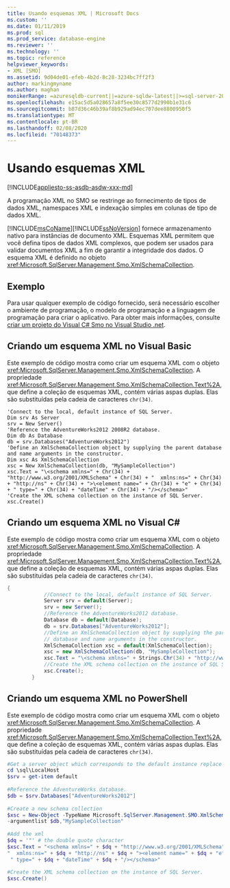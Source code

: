 ```yaml
---
title: Usando esquemas XML | Microsoft Docs
ms.custom: ''
ms.date: 01/11/2019
ms.prod: sql
ms.prod_service: database-engine
ms.reviewer: ''
ms.technology: ''
ms.topic: reference
helpviewer_keywords:
- XML [SMO]
ms.assetid: 9d04de01-efeb-4b2d-8c28-3234bc7ff2f3
author: markingmyname
ms.author: maghan
monikerRange: =azuresqldb-current||=azure-sqldw-latest||>=sql-server-2016||=sqlallproducts-allversions||>=sql-server-linux-2017||=azuresqldb-mi-current
ms.openlocfilehash: e15ac5d5a028657a8f5ee30c8577d2990b1e31c6
ms.sourcegitcommit: b87d36c46b39af8b929ad94ec707dee8800950f5
ms.translationtype: MT
ms.contentlocale: pt-BR
ms.lasthandoff: 02/08/2020
ms.locfileid: "70148373"
---
```

# <a name="using-xml-schemas"></a>Usando esquemas XML

[!INCLUDE[appliesto-ss-asdb-asdw-xxx-md](../../../includes/appliesto-ss-asdb-asdw-xxx-md.md)]

  A programação XML no SMO se restringe ao fornecimento de tipos de dados XML, namespaces XML e indexação simples em colunas de tipo de dados XML.  
  
 [!INCLUDE[msCoName](../../../includes/msconame-md.md)][!INCLUDE[ssNoVersion](../../../includes/ssnoversion-md.md)] fornece armazenamento nativo para instâncias de documento XML. Esquemas XML permitem que você defina tipos de dados XML complexos, que podem ser usados para validar documentos XML a fim de garantir a integridade dos dados. O esquema XML é definido no objeto <xref:Microsoft.SqlServer.Management.Smo.XmlSchemaCollection>.  
  
## <a name="example"></a>Exemplo  
 Para usar qualquer exemplo de código fornecido, será necessário escolher o ambiente de programação, o modelo de programação e a linguagem de programação para criar o aplicativo. Para obter mais informações, consulte [criar um projeto do Visual C&#35; Smo no Visual Studio .net](../../../relational-databases/server-management-objects-smo/how-to-create-a-visual-csharp-smo-project-in-visual-studio-net.md).  
  
## <a name="creating-an-xml-schema-in-visual-basic"></a>Criando um esquema XML no Visual Basic  
 Este exemplo de código mostra como criar um esquema XML com o objeto <xref:Microsoft.SqlServer.Management.Smo.XmlSchemaCollection>. A propriedade <xref:Microsoft.SqlServer.Management.Smo.XmlSchemaCollection.Text%2A>, que define a coleção de esquemas XML, contém várias aspas duplas. Elas são substituídas pela cadeia de caracteres `chr(34)`.  
  
```VBNET
'Connect to the local, default instance of SQL Server.
Dim srv As Server
srv = New Server()
'Reference the AdventureWorks2012 2008R2 database.
Dim db As Database
db = srv.Databases("AdventureWorks2012")
'Define an XmlSchemaCollection object by supplying the parent database and name arguments in the constructor.
Dim xsc As XmlSchemaCollection
xsc = New XmlSchemaCollection(db, "MySampleCollection")
xsc.Text = "\<schema xmlns=" + Chr(34) + "http://www.w3.org/2001/XMLSchema" + Chr(34) + "  xmlns:ns=" + Chr(34) + "http://ns" + Chr(34) + ">\<element name=" + Chr(34) + "e" + Chr(34) + " type=" + Chr(34) + "dateTime" + Chr(34) + "/></schema>"
'Create the XML schema collection on the instance of SQL Server.
xsc.Create()
```
  
## <a name="creating-an-xml-schema-in-visual-c"></a>Criando um esquema XML no Visual C#  
 Este exemplo de código mostra como criar um esquema XML com o objeto <xref:Microsoft.SqlServer.Management.Smo.XmlSchemaCollection>. A propriedade <xref:Microsoft.SqlServer.Management.Smo.XmlSchemaCollection.Text%2A>, que define a coleção de esquemas XML, contém várias aspas duplas. Elas são substituídas pela cadeia de caracteres `chr(34)`.  
  
```csharp  
{  
            //Connect to the local, default instance of SQL Server.   
            Server srv = default(Server);  
            srv = new Server();  
            //Reference the AdventureWorks2012 database.   
            Database db = default(Database);  
            db = srv.Databases["AdventureWorks2012"];  
            //Define an XmlSchemaCollection object by supplying the parent  
            // database and name arguments in the constructor.   
            XmlSchemaCollection xsc = default(XmlSchemaCollection);  
            xsc = new XmlSchemaCollection(db, "MySampleCollection");  
            xsc.Text = "\<schema xmlns=" + Strings.Chr(34) + "http://www.w3.org/2001/XMLSchema" + Strings.Chr(34) + " xmlns:ns=" + Strings.Chr(34) + "http://ns" + Strings.Chr(34) + ">\<element name=" + Strings.Chr(34) + "e" + Strings.Chr(34) + " type=" + Strings.Chr(34) + "dateTime" + Strings.Chr(34) + "/></schema>";  
            //Create the XML schema collection on the instance of SQL Server.   
            xsc.Create();  
        }  
```  
  
## <a name="creating-an-xml-schema-in-powershell"></a>Criando um esquema XML no PowerShell  
 Este exemplo de código mostra como criar um esquema XML com o objeto <xref:Microsoft.SqlServer.Management.Smo.XmlSchemaCollection>. A propriedade <xref:Microsoft.SqlServer.Management.Smo.XmlSchemaCollection.Text%2A>, que define a coleção de esquemas XML, contém várias aspas duplas. Elas são substituídas pela cadeia de caracteres `chr(34)`.  
  
```powershell   
#Get a server object which corresponds to the default instance replace LocalMachine with the physical server  
cd \sql\LocalHost  
$srv = get-item default  
  
#Reference the AdventureWorks database.  
$db = $srv.Databases["AdventureWorks2012"]  
  
#Create a new schema collection  
$xsc = New-Object -TypeName Microsoft.SqlServer.Management.SMO.XmlSchemaCollection `  
-argumentlist $db,"MySampleCollection"  
  
#Add the xml  
$dq = '"' # the double quote character  
$xsc.Text = "<schema xmlns=" + $dq + "http://www.w3.org/2001/XMLSchema" + $dq + `  
"  xmlns:ns=" + $dq + "http://ns" + $dq + "><element name=" + $dq + "e" + $dq +`  
 " type=" + $dq + "dateTime" + $dq + "/></schema>"  
  
#Create the XML schema collection on the instance of SQL Server.  
$xsc.Create()  
```  
  
  
